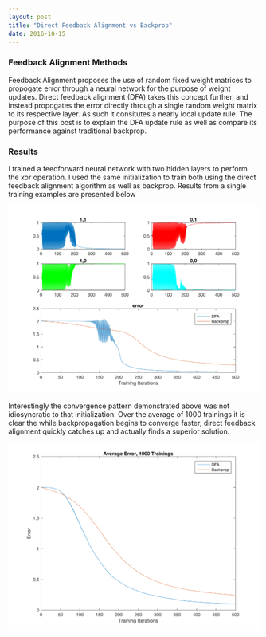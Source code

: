 ```yaml
---
layout: post
title: "Direct Feedback Alignment vs Backprop"
date: 2016-10-15
---
```


<div>

<h3>Feedback Alignment Methods</h3>

<p>Feedback Alignment proposes the use of random fixed weight matrices to propogate error through a neural network for the purpose of weight updates. Direct feedback alignment (DFA) takes this concept further, and instead propogates the error directly through a single random weight matrix to its respective layer. As such it consitutes a nearly local update rule. The purpose of this post is to explain the DFA update rule as well as compare its performance against traditional backprop. </p>

<h3>Results</h3>

<p>I trained a feedforward neural network with two hidden layers to perform the xor operation. I used the same initialization to train both using the direct feedback alignment algorithm as well as backprop. Results from a single training examples are presented below</p>

<img src="/figures/DirectFeedbackAlignement_xor.png" alt="samples" style="width: 1000px;"/>

<p>Interestingly the convergence pattern demonstrated above was not idiosyncratic to that initialization. Over the average of 1000 trainings it is clear the while backpropagation begins to converge faster, direct feedback alignment quickly catches up and actually finds a superior solution.</p>

<img src="/figures/DirectFeedbackAlignement_xor_1000.png" alt="samples" style="width: 1000px;"/>

</div>








